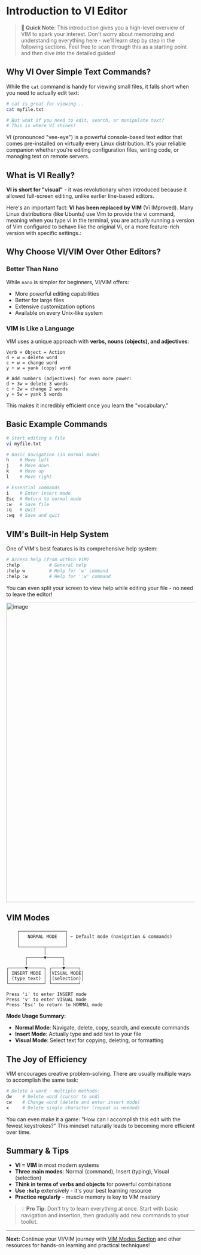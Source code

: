 # Introduction to VI Editor

> **📖 Quick Note**: This introduction gives you a high-level overview of VIM to spark your interest. Don't worry about memorizing and understanding everything here - we'll learn step by step in the following sections. Feel free to scan through this as a starting point and then dive into the detailed guides!

## Why VI Over Simple Text Commands?

While the `cat` command is handy for viewing small files, it falls short when you need to actually edit text:

```bash
# cat is great for viewing...
cat myfile.txt

# But what if you need to edit, search, or manipulate text?
# This is where VI shines!
```

VI (pronounced "vee-eye") is a powerful console-based text editor that comes pre-installed on virtually every Linux distribution. It's your reliable companion whether you're editing configuration files, writing code, or managing text on remote servers.

## What is VI Really?

**VI is short for "visual"** - it was revolutionary when introduced because it allowed full-screen editing, unlike earlier line-based editors.

Here's an important fact: **VI has been replaced by VIM** (Vi IMproved). Many Linux distributions (like Ubuntu) use Vim to provide the vi command, meaning when you type vi in the terminal, you are actually running a version of Vim configured to behave like the original Vi, or a more feature-rich version with specific settings.:

## Why Choose VI/VIM Over Other Editors?

### Better Than Nano
While `nano` is simpler for beginners, VI/VIM offers:
- More powerful editing capabilities
- Better for large files
- Extensive customization options
- Available on every Unix-like system

### VIM is Like a Language
VIM uses a unique approach with **verbs, nouns (objects), and adjectives**:

```
Verb + Object = Action
d + w = delete word
c + w = change word  
y + w = yank (copy) word

# Add numbers (adjectives) for even more power:
d + 3w = delete 3 words
c + 2w = change 2 words
y + 5w = yank 5 words
```

This makes it incredibly efficient once you learn the "vocabulary."

## Basic Example Commands

```bash
# Start editing a file
vi myfile.txt

# Basic navigation (in normal mode)
h    # Move left
j    # Move down  
k    # Move up
l    # Move right

# Essential commands
i    # Enter insert mode
Esc  # Return to normal mode
:w   # Save file
:q   # Quit
:wq  # Save and quit
```

## VIM's Built-in Help System

One of VIM's best features is its comprehensive help system:

```bash
# Access help (from within VIM)
:help           # General help
:help w         # Help for 'w' command
:help :w        # Help for ':w' command
```


You can even split your screen to view help while editing your file - no need to leave the editor!

<img width="1090" height="799" alt="image" src="https://github.com/user-attachments/assets/26c8f0d9-1422-41e2-908d-34504be73215" />

## VIM Modes

```
    ┌─────────────────┐
    │   NORMAL MODE   │ ← Default mode (navigation & commands)
    │                 │
    └─────────┬───────┘
              │
       ┌──────▼──────┐
       │             │
┌──────▼──────┐ ┌────▼─────┐
│ INSERT MODE │ │VISUAL MODE│
│ (type text) │ │(selection)│
└─────────────┘ └──────────┘

Press 'i' to enter INSERT mode
Press 'v' to enter VISUAL mode  
Press 'Esc' to return to NORMAL mode
```
**Mode Usage Summary:**
- **Normal Mode**: Navigate, delete, copy, search, and execute commands
- **Insert Mode**: Actually type and add text to your file
- **Visual Mode**: Select text for copying, deleting, or formatting

## The Joy of Efficiency

VIM encourages creative problem-solving. There are usually multiple ways to accomplish the same task:

```bash
# Delete a word - multiple methods:
dw    # Delete word (cursor to end)
cw    # Change word (delete and enter insert mode)
x     # Delete single character (repeat as needed)
```

You can even make it a game: "How can I accomplish this edit with the fewest keystrokes?" This mindset naturally leads to becoming more efficient over time.

## Summary & Tips

- **VI = VIM** in most modern systems
- **Three main modes**: Normal (command), Insert (typing), Visual (selection)
- **Think in terms of verbs and objects** for powerful combinations
- **Use `:help`** extensively - it's your best learning resource
- **Practice regularly** - muscle memory is key to VIM mastery

> 💡 **Pro Tip**: Don't try to learn everything at once. Start with basic navigation and insertion, then gradually add new commands to your toolkit.

---

**Next:** Continue your VI/VIM journey with [VIM Modes Section](./VIM%20Modes.md) and other resources for hands-on learning and practical techniques!
